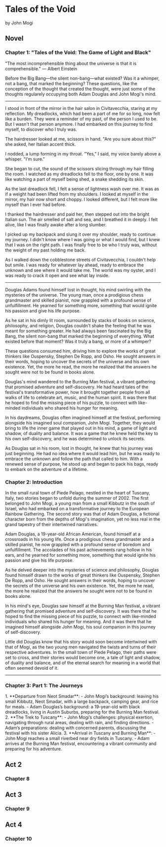 # Tales of the Void

by John Mogi

## Novel

### Chapter 1: ​"Tales of the Void: The Game of Light and Black"

"The most incomprehensible thing about the universe is that it is comprehensible." — Albert Einstein

Before the Big Bang—the silent non-bang—what existed? Was it a whimper, not a bang, that marked the beginning? These questions, like the conception of the thought that created the thought, were just some of the thoughts regularely occupying both Adam Douglas and John Mogi's mind.

---

I stood in front of the mirror in the hair salon in Civitavecchia, staring at my reflection. My dreadlocks, which had been a part of me for so long, now felt like a burden. They were a reminder of my past, of the person I used to be. But I wasn't that person anymore. I had embarked on this journey to find myself, to discover who I truly was.

The hairdresser looked at me, scissors in hand. "Are you sure about this?" she asked, her Italian accent thick.

I nodded, a lump forming in my throat. "Yes," I said, my voice barely above a whisper. "I'm sure."

She began to cut, the sound of the scissors slicing through my hair filling the room. I watched as my dreadlocks fell to the floor, one by one. It was like watching a part of myself being shed, a snake shedding its skin.

As the last dreadlock fell, I felt a sense of lightness wash over me. It was as if a weight had been lifted from my shoulders. I looked at myself in the mirror, my hair now short and choppy. I looked different, but I felt more like myself than I ever had before.

I thanked the hairdresser and paid her, then stepped out into the bright Italian sun. The air smelled of salt and sea, and I breathed it in deeply. I felt alive, like I was finally awake after a long slumber.

I picked up my backpack and slung it over my shoulder, ready to continue my journey. I didn't know where I was going or what I would find, but I knew that I was on the right path. I was finally free to be who I truly was, without the weight of my past holding me back.

As I walked down the cobblestone streets of Civitavecchia, I couldn't help but smile. I was ready for whatever lay ahead, ready to embrace the unknown and see where it would take me. The world was my oyster, and I was ready to crack it open and see what lay inside.

---

Douglas Adams found himself lost in thought, his mind swirling with the mysteries of the universe. The young man, once a prodigious chess grandmaster and skilled pianist, now grappled with a profound sense of unfulfillment. He yearned for something more, something that would ignite his passion and give his life purpose.

As he sat in his dimly lit room, surrounded by stacks of books on science, philosophy, and religion, Douglas couldn't shake the feeling that he was meant for something greater. He had always been fascinated by the Big Bang, the silent non-bang that marked the beginning of everything. What existed before that moment? Was it truly a bang, or more of a whimper?

These questions consumed him, driving him to explore the works of great thinkers like Ouspensky, Stephen De Ropp, and Osho. He sought answers in their words, hoping to uncover the secrets of the universe and his own existence. Yet, the more he read, the more he realized that the answers he sought were not to be found in books alone.

Douglas's mind wandered to the Burning Man festival, a vibrant gathering that promised adventure and self-discovery. He had heard tales of the festival's transformative power, how it brought together people from all walks of life to celebrate art, music, and the human spirit. It was there that he hoped to find the missing piece of his puzzle, to connect with like-minded individuals who shared his hunger for meaning.

In his daydreams, Douglas often imagined himself at the festival, performing alongside his imagined soul companion, John Mogi. Together, they would bring to life the inner game that played out in his mind, a game of light and shadow, of duality and balance. It was a game that he knew held the key to his own self-discovery, and he was determined to unlock its secrets.

As Douglas sat in his room, lost in thought, he knew that his journey was just beginning. He had no idea where it would lead him, but he was ready to embrace the unknown and follow the path that called to him. With a renewed sense of purpose, he stood up and began to pack his bags, ready to embark on the adventure of a lifetime.

### Chapter 2: ​Introduction

In the small rural town of Piede Pelago, nestled in the heart of Tuscany, Italy, two stories began to unfold during the summer of 2002. The first belonged to John Mogi, a young man from a small Kibbutz in the south of Israel, who had embarked on a transformative journey to the European Rainbow Gathering. The second story was that of Adam Douglas, a fictional character born from the depths of Mogi's imagination, yet no less real in the grand tapestry of their intertwined narratives.

Adam Douglas, a 19-year-old African American, found himself at a crossroads in his young life. Once a prodigious chess grandmaster and a skilled pianist, he now grappled with a profound sense of boredom and unfulfillment. The accolades of his past achievements rang hollow in his ears, and he yearned for something more, something that would ignite his passion and give his life purpose.

As he delved deeper into the mysteries of science and philosophy, Douglas found himself drawn to the works of great thinkers like Ouspensky, Stephen De Ropp, and Osho. He sought answers in their words, hoping to uncover the secrets of the universe and his own existence. Yet, the more he read, the more he realized that the answers he sought were not to be found in books alone.

In his mind's eye, Douglas saw himself at the Burning Man festival, a vibrant gathering that promised adventure and self-discovery. It was there that he hoped to find the missing piece of his puzzle, to connect with like-minded individuals who shared his hunger for meaning. And it was there that he imagined himself alongside John Mogi, his soul companion in this journey of self-discovery.

Little did Douglas know that his story would soon become intertwined with that of Mogi, as the two young men navigated the twists and turns of their respective adventures. In the small town of Piede Pelago, their paths were set to cross, and their stories would become one, a tale of light and shadow, of duality and balance, and of the eternal search for meaning in a world that often seemed devoid of it.

---

### Chapter 3: ​Part 1: The Journeys

1\. \*\*Departure from Neot Smadar\*\*: - John Mogi’s background: leaving his small Kibbutz, Neot Smadar, with a large backpack, camping gear, and rice for meals. - Adam Douglas’s background: a 19-year-old with black dreadlocks, living in Austin Suburbs, preparing for the Burning Man festival. 2. \*\*The Trek to Tuscany\*\*: - John Mogi’s challenges: physical exertion, navigating through rural areas, dealing with rain, and finding directions. - Adam’s preparations: dealing with concerned parents, discussing the festival with his sister Alicia. 3. \*\*Arrival in Tuscany and Burning Man\*\*: - John Mogi reaches a small riverbed near dry fields in Tuscany. - Adam arrives at the Burning Man festival, encountering a vibrant community and preparing for his adventure.

## Act 2

### Chapter 8

## Act 3

### Chapter 9

## Act 4

### Chapter 10
